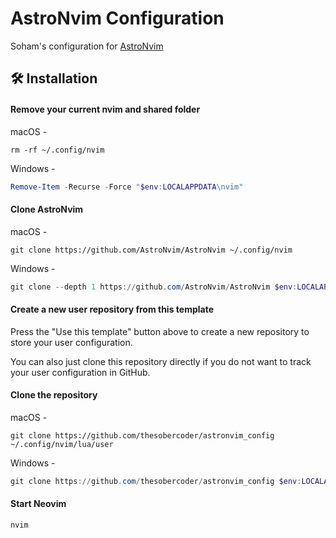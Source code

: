 # AstroNvim Configuration

Soham's configuration for [AstroNvim](https://github.com/AstroNvim/AstroNvim)

## 🛠️ Installation

#### Remove your current nvim and shared folder

macOS -
```shell
rm -rf ~/.config/nvim
```
Windows -
```powershell
Remove-Item -Recurse -Force "$env:LOCALAPPDATA\nvim"
```


#### Clone AstroNvim

macOS - 
```shell
git clone https://github.com/AstroNvim/AstroNvim ~/.config/nvim
```
Windows -
```powershell
git clone --depth 1 https://github.com/AstroNvim/AstroNvim $env:LOCALAPPDATA\nvim
```

#### Create a new user repository from this template

Press the "Use this template" button above to create a new repository to store your user configuration.

You can also just clone this repository directly if you do not want to track your user configuration in GitHub.

#### Clone the repository

macOS - 
```shell
git clone https://github.com/thesobercoder/astronvim_config ~/.config/nvim/lua/user
```
Windows -
```powershell
git clone https://github.com/thesobercoder/astronvim_config $env:LOCALAPPDATA\nvim\lua\user
```

#### Start Neovim

```shell
nvim
```
